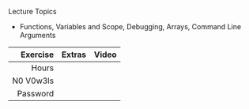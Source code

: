 Lecture Topics
* Functions, Variables and Scope, Debugging, Arrays, Command Line Arguments


|    Exercise    |                       Extras                       | Video |
|---------------:|----------------------------------------------------|-------|
| Hours          |                                                    |       |
| N0 V0w3ls      |                                                    |       |  
| Password       |                                                    |       |

